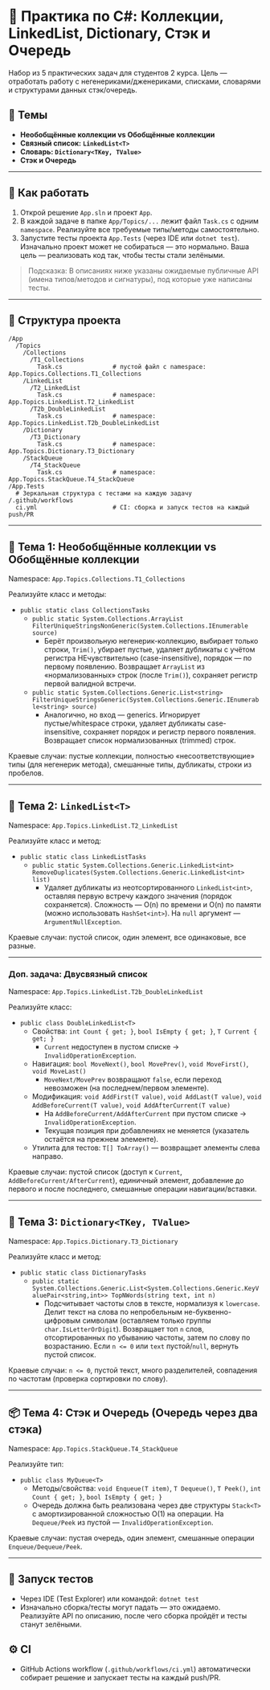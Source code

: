 # 📘 Практика по C#: Коллекции, LinkedList, Dictionary, Стэк и Очередь

Набор из 5 практических задач для студентов 2 курса. Цель — отработать работу с негенериками/дженериками, списками, словарями и структурами данных стэк/очередь.

## 🎯 Темы
- **Необобщённые коллекции vs Обобщённые коллекции**
- **Связный список: `LinkedList<T>`**
- **Словарь: `Dictionary<TKey, TValue>`**
- **Стэк и Очередь**

---

## 📝 Как работать
1. Открой решение `App.sln` и проект `App`.
2. В каждой задаче в папке `App/Topics/...` лежит файл `Task.cs` с одним `namespace`. Реализуйте все требуемые типы/методы самостоятельно.
3. Запустите тесты проекта `App.Tests` (через IDE или `dotnet test`). Изначально проект может не собираться — это нормально. Ваша цель — реализовать код так, чтобы тесты стали зелёными.

> Подсказка: В описаниях ниже указаны ожидаемые публичные API (имена типов/методов и сигнатуры), под которые уже написаны тесты.

---

## 📁 Структура проекта
```
/App
  /Topics
    /Collections
      /T1_Collections
        Task.cs              # пустой файл с namespace: App.Topics.Collections.T1_Collections
    /LinkedList
      /T2_LinkedList
        Task.cs              # namespace: App.Topics.LinkedList.T2_LinkedList
      /T2b_DoubleLinkedList
        Task.cs              # namespace: App.Topics.LinkedList.T2b_DoubleLinkedList
    /Dictionary
      /T3_Dictionary
        Task.cs              # namespace: App.Topics.Dictionary.T3_Dictionary
    /StackQueue
      /T4_StackQueue
        Task.cs              # namespace: App.Topics.StackQueue.T4_StackQueue
/App.Tests
  # Зеркальная структура с тестами на каждую задачу
/.github/workflows
  ci.yml                     # CI: сборка и запуск тестов на каждый push/PR
```

---

## 🧱 Тема 1: Необобщённые коллекции vs Обобщённые коллекции
Namespace: `App.Topics.Collections.T1_Collections`

Реализуйте класс и методы:
- `public static class CollectionsTasks`
  - `public static System.Collections.ArrayList FilterUniqueStringsNonGeneric(System.Collections.IEnumerable source)`
    - Берёт произвольную негенерик-коллекцию, выбирает только строки, `Trim()`, убирает пустые, удаляет дубликаты с учётом регистра НЕчувствительно (case-insensitive), порядок — по первому появлению. Возвращает `ArrayList` из «нормализованных» строк (после `Trim()`), сохраняет регистр первой валидной встречи.
  - `public static System.Collections.Generic.List<string> FilterUniqueStringsGeneric(System.Collections.Generic.IEnumerable<string> source)`
    - Аналогично, но вход — generics. Игнорирует пустые/whitespace строки, удаляет дубликаты case-insensitive, сохраняет порядок и регистр первого появления. Возвращает список нормализованных (trimmed) строк.

Краевые случаи: пустые коллекции, полностью «несоответствующие» типы (для негенерик метода), смешанные типы, дубликаты, строки из пробелов.

---

## 🔗 Тема 2: `LinkedList<T>`
Namespace: `App.Topics.LinkedList.T2_LinkedList`

Реализуйте класс и метод:
- `public static class LinkedListTasks`
  - `public static System.Collections.Generic.LinkedList<int> RemoveDuplicates(System.Collections.Generic.LinkedList<int> list)`
    - Удаляет дубликаты из неотсортированного `LinkedList<int>`, оставляя первую встречу каждого значения (порядок сохраняется). Сложность — O(n) по времени и O(n) по памяти (можно использовать `HashSet<int>`). На `null` аргумент — `ArgumentNullException`.

Краевые случаи: пустой список, один элемент, все одинаковые, все разные.

---

### Доп. задача: Двусвязный список
Namespace: `App.Topics.LinkedList.T2b_DoubleLinkedList`

Реализуйте класс:
- `public class DoubleLinkedList<T>`
  - Свойства: `int Count { get; }`, `bool IsEmpty { get; }`, `T Current { get; }`
    - `Current` недоступен в пустом списке → `InvalidOperationException`.
  - Навигация: `bool MoveNext()`, `bool MovePrev()`, `void MoveFirst()`, `void MoveLast()`
    - `MoveNext/MovePrev` возвращают `false`, если переход невозможен (на последнем/первом элементе).
  - Модификация: `void AddFirst(T value)`, `void AddLast(T value)`, `void AddBeforeCurrent(T value)`, `void AddAfterCurrent(T value)`
    - На `AddBeforeCurrent/AddAfterCurrent` при пустом списке → `InvalidOperationException`.
    - Текущая позиция при добавлениях не меняется (указатель остаётся на прежнем элементе).
  - Утилита для тестов: `T[] ToArray()` — возвращает элементы слева направо.

Краевые случаи: пустой список (доступ к `Current`, `AddBeforeCurrent/AfterCurrent`), единичный элемент, добавление до первого и после последнего, смешанные операции навигации/вставки.

---

## 🔑 Тема 3: `Dictionary<TKey, TValue>`
Namespace: `App.Topics.Dictionary.T3_Dictionary`

Реализуйте класс и метод:
- `public static class DictionaryTasks`
  - `public static System.Collections.Generic.List<System.Collections.Generic.KeyValuePair<string,int>> TopNWords(string text, int n)`
    - Подсчитывает частоты слов в тексте, нормализуя к `lowercase`. Делит текст на слова по непробельным не-буквенно-цифровым символам (оставляем только группы `char.IsLetterOrDigit`). Возвращает топ `n` слов, отсортированных по убыванию частоты, затем по слову по возрастанию. Если `n <= 0` или `text` пустой/`null`, вернуть пустой список.

Краевые случаи: `n <= 0`, пустой текст, много разделителей, совпадения по частотам (проверка сортировки по слову).

---

## 📦 Тема 4: Стэк и Очередь (Очередь через два стэка)
Namespace: `App.Topics.StackQueue.T4_StackQueue`

Реализуйте тип:
- `public class MyQueue<T>`
  - Методы/свойства: `void Enqueue(T item)`, `T Dequeue()`, `T Peek()`, `int Count { get; }`, `bool IsEmpty { get; }`
  - Очередь должна быть реализована через две структуры `Stack<T>` с амортизированной сложностью O(1) на операции. На `Dequeue/Peek` из пустой — `InvalidOperationException`.

Краевые случаи: пустая очередь, один элемент, смешанные операции `Enqueue/Dequeue/Peek`.

---

## 🧪 Запуск тестов
- Через IDE (Test Explorer) или командой: `dotnet test`
- Изначально сборка/тесты могут падать — это ожидаемо. Реализуйте API по описанию, после чего сборка пройдёт и тесты станут зелёными.

## ⚙️ CI
- GitHub Actions workflow (`.github/workflows/ci.yml`) автоматически собирает решение и запускает тесты на каждый push/PR.
